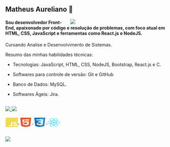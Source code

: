 ## Matheus Aureliano 👋


 <img align="right" src="https://raw.githubusercontent.com/gist/Matheus-Aureliano/708a3eedad8d07cdeb061fe926f2de8a/raw/570c7d0e0dbec69af1cf8cc55d8840c53fea40b0/dev.svg" width="300"/>
 


#### Sou desenvolvedor Front-End, apaixonado por código e resolução de problemas, com foco atual em HTML, CSS, JavaScript e ferramentas como React.js e NodeJS.

 Cursando Analise e Desenvolvimento de Sistemas.

Resumo das minhas habilidades técnicas: 

- Tecnologias: JavaScript, HTML, CSS, NodeJS, Bootstrap, React.js e C.

- Softwares para controle de versão: Git e GitHub 

- Banco de Dados: MySQL.

- Softwares Ágeis: Jira.

## 

<div style="display: inline_block">
  <a href="https://github.com/Matheus-Aureliano">
  <img height="180em" src="https://github-readme-stats.vercel.app/api?username=Matheus-Aureliano&show_icons=true&theme=tokyonight&include_all_commits=true&count_private=true"/>
  <img height="180em" src="https://github-readme-stats.vercel.app/api/top-langs/?username=Matheus-Aureliano&layout=compact&langs_count=7&theme=tokyonight"/>
</div>

  <div style="display: inline_block"><br>
  <img align="center" alt="Matheus-Js" height="30" width="40" src="https://raw.githubusercontent.com/devicons/devicon/master/icons/javascript/javascript-plain.svg">
  <img align="center" alt="Matheus-HTML" height="30" width="40" src="https://raw.githubusercontent.com/devicons/devicon/master/icons/html5/html5-original.svg">
  <img align="center" alt="Matheus-CSS" height="30" width="40" src="https://raw.githubusercontent.com/devicons/devicon/master/icons/css3/css3-original.svg">
  <img align="center" alt="Matheus-React" height="30" width="40" src="https://raw.githubusercontent.com/devicons/devicon/master/icons/react/react-original.svg">
</div>
  
  ##
  
  <div> 
   <a href="https://www.linkedin.com/in/matheus-rodrigues7/" target="_blank"><img src="https://img.shields.io/badge/-LinkedIn-%230077B5?style=for-the-badge&logo=linkedin&logoColor=white" target="_blank"></a> 

  </div>
<!--  ![Snake animation](https://github.com/Matheus-Aureliano/Matheus-Aureliano/blob/output/github-contribution-grid-snake.svg)
    --!>
  
